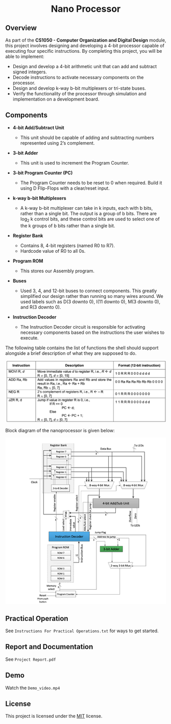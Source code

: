 <h1 align="center">Nano Processor</h1>


## Overview

As part of the **CS1050 - Computer Organization and Digital Design** module, this project involves designing and developing a 4-bit processor capable of executing four specific instructions. By completing this project, you will be able to implement:

- Design and develop a 4-bit arithmetic unit that can add and subtract signed integers.
- Decode instructions to activate necessary components on the processor.
- Design and develop k-way b-bit multiplexers or tri-state buses.
- Verify the functionality of the processor through simulation and implementation on a development board.

## Components

- **4-bit Add/Subtract Unit**
  - This unit should be capable of adding and subtracting numbers represented using 2’s complement.
  
- **3-bit Adder**
  - This unit is used to increment the Program Counter.
  
- **3-bit Program Counter (PC)**
  - The Program Counter needs to be reset to 0 when required. Build it using D Flip-Flops with a clear/reset input.
  
- **k-way b-bit Multiplexers**
  - A k-way b-bit multiplexer can take in k inputs, each with b bits, rather than a single bit. The output is a group of b bits. There are log<sub>2</sub> k control bits, and these control bits are used to select one of the k groups of b bits rather than a single bit.
  
- **Register Bank**
  - Contains 8, 4-bit registers (named R0 to R7).
  - Hardcode value of R0 to all 0s.
  
- **Program ROM**
  - This stores our Assembly program.
  
- **Buses**
  - Used 3, 4, and 12-bit buses to connect components. This greatly simplified our design rather than running so many wires around. We used labels such as D(3 downto 0), I(11 downto 0), M(3 downto 0), and R(3 downto 0).
  
- **Instruction Decoder**
  - The Instruction Decoder circuit is responsible for activating necessary components based on the instructions the user wishes to execute.

The following table contains the list of functions the shell should support alongside a brief description of what they are supposed to do.

<img src="Screenshot 1.png" alt="README Template" />

Block diagram of the nanoprocessor is given below:

<img src="Screenshot  2.png" alt="README Template" />

## Practical Operation

See `Instructions For Practical Operations.txt` for ways to get started.

## Report and Documentation

See `Project Report.pdf`

## Demo

Watch the `Demo_video.mp4` 

## License

This project is licensed under the [MIT](https://opensource.org/licenses/MIT) license.




